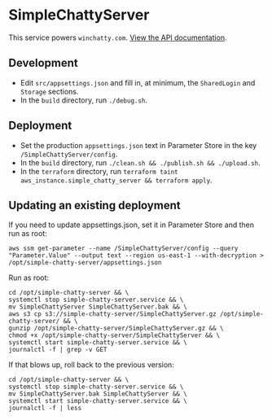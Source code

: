 # SimpleChattyServer

This service powers `winchatty.com`. [View the API documentation](https://github.com/latestchatty/simple-chatty-server/blob/master/doc/api.md).

## Development

- Edit `src/appsettings.json` and fill in, at minimum, the `SharedLogin` and `Storage` sections.
- In the `build` directory, run `./debug.sh`.

## Deployment

- Set the production `appsettings.json` text in Parameter Store in the key `/SimpleChattyServer/config`.
- In the `build` directory, run `./clean.sh && ./publish.sh && ./upload.sh`.
- In the `terraform` directory, run `terraform taint aws_instance.simple_chatty_server && terraform apply`.

## Updating an existing deployment

If you need to update appsettings.json, set it in Parameter Store and then run as root:

```
aws ssm get-parameter --name /SimpleChattyServer/config --query "Parameter.Value" --output text --region us-east-1 --with-decryption > /opt/simple-chatty-server/appsettings.json
```

Run as root:

```
cd /opt/simple-chatty-server && \
systemctl stop simple-chatty-server.service && \
mv SimpleChattyServer SimpleChattyServer.bak && \
aws s3 cp s3://simple-chatty-server/SimpleChattyServer.gz /opt/simple-chatty-server/ && \
gunzip /opt/simple-chatty-server/SimpleChattyServer.gz && \
chmod +x /opt/simple-chatty-server/SimpleChattyServer && \
systemctl start simple-chatty-server.service && \
journalctl -f | grep -v GET
```

If that blows up, roll back to the previous version:

```
cd /opt/simple-chatty-server && \
systemctl stop simple-chatty-server.service && \
mv SimpleChattyServer.bak SimpleChattyServer && \
systemctl start simple-chatty-server.service && \
journalctl -f | less
```
